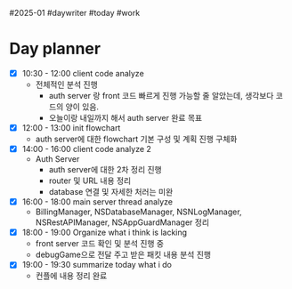 #2025-01 #daywriter #today #work
# Day planner

- [x] 10:30 - 12:00 client code analyze
	- 전체적인 분석 진행
		- auth server 랑 front 코드 빠르게 진행 가능할 줄 알았는데, 생각보다 코드의 양이 있음.
		- 오늘이랑 내일까지 해서 auth server 완료 목표 
- [x] 12:00 - 13:00 init flowchart
	- auth server에 대한 flowchart 기본 구성 및 계획 진행 구체화
- [x] 14:00 - 16:00 client code analyze 2
	-  Auth Server
		- auth server에 대한 2차 정리 진행
		- router 및 URL 내용 정리
		- database 연결 및 자세한 처러는 미완
- [x] 16:00 - 18:00 main server thread analyze
	- BillingManager, NSDatabaseManager, NSNLogManager, NSRestAPIManager, NSAppGuardManager 정리
- [x] 18:00 - 19:00 Organize what i think is lacking
	- front server 코드 확인 및 분석 진행 중
	- debugGame으로 전달 주고 받은 패킷 내용 분석 진행
- [x] 19:00 - 19:30 summarize today what i do
	- 컨플에 내용 정리 완료